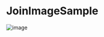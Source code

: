 # JoinImageSample
![image](https://user-images.githubusercontent.com/13846438/130582566-940340df-c97e-4de1-b100-cc67e74cf2f3.jpg)
